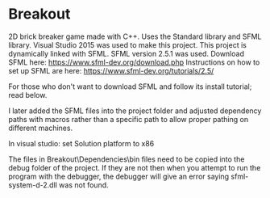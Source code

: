 # Breakout
2D brick breaker game made with C++. Uses the Standard library and SFML library.
Visual Studio 2015 was used to make this project.
This project is dynamically linked with SFML.
SFML version 2.5.1 was used. 
Download SFML here: https://www.sfml-dev.org/download.php
Instructions on how to set up SFML are here: https://www.sfml-dev.org/tutorials/2.5/


For those who don't want to download SFML and follow its install tutorial; read below.


I later added the SFML files into the project folder and adjusted dependency paths with macros rather than a specific path to allow proper pathing on different machines.


In visual studio: set Solution platform to x86

The files in Breakout\Dependencies\bin files need to be copied into the debug folder of the project. If they are not then when you attempt to run the program with the debugger, the debugger will give an error saying sfml-system-d-2.dll was not found.
